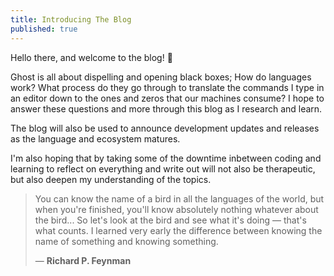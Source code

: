 ```yaml
---
title: Introducing The Blog
published: true
---
```


Hello there, and welcome to the blog! 👋

Ghost is all about dispelling and opening black boxes; How do languages work? What process do they go through to translate the commands I type in an editor down to the ones and zeros that our machines consume? I hope to answer these questions and more through this blog as I research and learn.

The blog will also be used to announce development updates and releases as the language and ecosystem matures.

I'm also hoping that by taking some of the downtime inbetween coding and learning to reflect on everything and write out will not also be therapeutic, but also deepen my understanding of the topics.

> You can know the name of a bird in all the languages of the world, but when you're finished, you'll know absolutely nothing whatever about the bird... So let's look at the bird and see what it's doing — that's what counts. I learned very early the difference between knowing the name of something and knowing something.
>
> ― **Richard P. Feynman**